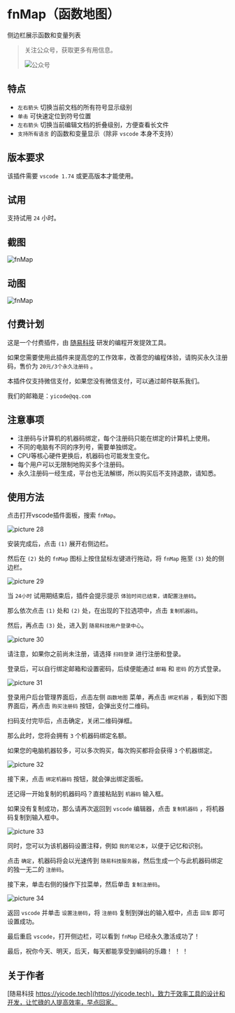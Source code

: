 # fnMap（函数地图）

侧边栏展示函数和变量列表

> 关注公众号，获取更多有用信息。
>
> ![公众号](https://static.yicode.tech/images/chensuiyi-service-qrcode.jpg)

## 特点

-   `左右箭头` 切换当前文档的所有符号显示级别
-   `单击` 可快速定位到符号位置
-   `左右箭头` 切换当前编辑文档的折叠级别，方便查看长文件
-   `支持所有语言` 的函数和变量显示（除非 `vscode` 本身不支持）

## 版本要求

该插件需要 `vscode 1.74` 或更高版本才能使用。

## 试用

支持试用 `24` 小时。

## 截图

![fnMap](https://static.yicode.tech/images/202307/20230725010258.png)

## 动图

![fnMap](https://static.yicode.tech/images/202307/20230727234353.gif)

## 付费计划

这是一个付费插件，由 [随易科技](https://yicode.tech) 研发的编程开发提效工具。

如果您需要使用此插件来提高您的工作效率，改善您的编程体验，请购买永久注册码，售价为 `20元/3个永久注册码` 。

本插件仅支持微信支付，如果您没有微信支付，可以通过邮件联系我们。

我们的邮箱是：`yicode@qq.com`

## 注意事项

-   注册码与计算机的机器码绑定，每个注册码只能在绑定的计算机上使用。
-   不同的电脑有不同的序列号，需要单独绑定。
-   CPU等核心硬件更换后，机器码也可能发生变化。
-   每个用户可以无限制地购买多个注册码。
-   永久注册码一经生成，平台也无法解绑，所以购买后不支持退款，请知悉。

## 使用方法

点击打开vscode插件面板，搜索 `fnMap`。

![picture 28](https://static.yicode.tech/images/202308/20230813050902.png)

安装完成后，点击 `(1)` 展开右侧边栏。

然后在 `(2)` 处的 `fnMap` 图标上按住鼠标左键进行拖动，将 `fnMap` 拖至 `(3)` 处的侧边栏。

![picture 29](https://static.yicode.tech/images/202308/20230813051501.png)

当 `24小时` 试用期结束后，插件会提示提示 `体验时间已结束，请配置注册码`。

那么依次点击 `(1)` 处和 `(2)` 处，在出现的下拉选项中，点击 `复制机器码`。

然后，再点击 `(3)` 处，进入到 `随易科技用户登录中心`。

![picture 30](https://static.yicode.tech/images/202308/20230813052932.png)

请注意，如果你之前尚未注册，请选择 `扫码登录` 进行注册和登录。

登录后，可以自行绑定邮箱和设置密码，后续便能通过 `邮箱` 和 `密码` 的方式登录。

![picture 31](https://static.yicode.tech/images/202308/20230813053807.png)

登录用户后台管理界面后，点击左侧 `函数地图` 菜单，再点击 `绑定机器` ，看到如下图界面后，再点击 `购买注册码` 按钮，会弹出支付二维码。

扫码支付完毕后，点击确定，关闭二维码弹框。

那么此时，您将会拥有 `3` 个机器码绑定名额。

如果您的电脑机器较多，可以多次购买，每次购买都将会获得 `3` 个机器绑定。

![picture 32](https://static.yicode.tech/images/202308/20230813054944.png)

接下来，点击 `绑定机器码` 按钮，就会弹出绑定面板。

还记得一开始复制的机器码吗？直接粘贴到 `机器码` 输入框。

如果没有复制成功，那么请再次返回到 `vscode` 编辑器，点击 `复制机器码` ，将机器码复制到输入框中。

![picture 33](https://static.yicode.tech/images/202308/20230813055848.png)

同时，您可以为该机器码设置注释，例如 `我的笔记本`，以便于记忆和识别。

点击 `确定`，机器码将会以光速传到 `随易科技服务器`，然后生成一个与此机器码绑定的独一无二的 `注册码`。

接下来，单击右侧的操作下拉菜单，然后单击 `复制注册码`。

![picture 34](https://static.yicode.tech/images/202308/20230813062512.png)

返回 `vscode` 并单击 `设置注册码`，将 `注册码` 复制到弹出的输入框中，点击 `回车` 即可设置成功。

最后重启 `vscode`，打开侧边栏，可以看到 `fnMap` 已经永久激活成功了！

最后，祝你今天、明天，后天，每天都能享受到编码的乐趣！ ！ ！

## 关于作者

[随易科技 https://yicode.tech](https://yicode.tech)，致力于效率工具的设计和开发，让忙碌的人提高效率，早点回家。
